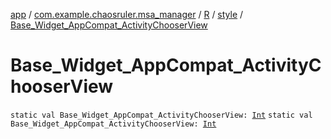 [app](../../../index.md) / [com.example.chaosruler.msa_manager](../../index.md) / [R](../index.md) / [style](index.md) / [Base_Widget_AppCompat_ActivityChooserView](.)

# Base_Widget_AppCompat_ActivityChooserView

`static val Base_Widget_AppCompat_ActivityChooserView: `[`Int`](https://kotlinlang.org/api/latest/jvm/stdlib/kotlin/-int/index.html)
`static val Base_Widget_AppCompat_ActivityChooserView: `[`Int`](https://kotlinlang.org/api/latest/jvm/stdlib/kotlin/-int/index.html)